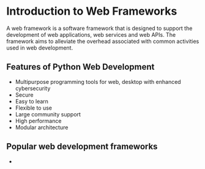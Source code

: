 # Introduction to Web Frameworks

A web framework is a software framework that is designed to support the development of web applications, web services and web APIs. The framework aims to alleviate the overhead associated with common activities used in web development.

## Features of Python Web Development
- Multipurpose programming tools for web, desktop with enhanced cybersecurity
- Secure
- Easy to learn
- Flexible to use
- Large community support
- High performance
- Modular architecture

## Popular web development frameworks
- 